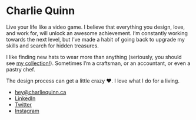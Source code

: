 # Charlie Quinn

[](http://charliequinn.ca/)

Live your life like a video game.
I believe that everything you design, love, and work for, will unlock an awesome achievement.
I’m constantly working towards the next level, but I’ve made a habit of going back to upgrade my skills and search for hidden treasures.

I like finding new hats to wear more than anything (seriously, you should see [my collection!](http://charlie-quinn.github.io/portfolio/hat-collection.html)). Sometimes I’m a craftsman, or an accountant, or even a pastry chef.

The design process can get a little crazy ♥.
I love what I do for a living.

- [hey@charliequinn.ca](mailto:hey@charliequinn.ca)
- [LinkedIn](https://www.linkedin.com/in/charliequinngd)
- [Twitter](https://twitter.com/charliequinn_)
- [Instagram](https://instagram.com/notenoughquinn/)
